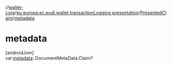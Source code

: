 //[wallet-core](../../../index.md)/[eu.europa.ec.eudi.wallet.transactionLogging.presentation](../index.md)/[PresentedClaim](index.md)/[metadata](metadata.md)

# metadata

[androidJvm]\
val [metadata](metadata.md): DocumentMetaData.Claim?
